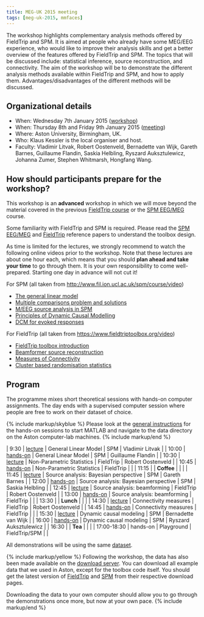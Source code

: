 ```yaml
---
title: MEG-UK 2015 meeting
tags: [meg-uk-2015, mmfaces]
---
```


The workshop highlights complementary analysis methods offered by FieldTrip and SPM. It is aimed at people who already have some MEG/EEG experience, who would like to improve their analysis skills and get a better overview of the features offered by FieldTrip and SPM. The topics that will be discussed include: statistical inference, source reconstruction, and connectivity. The aim of the workshop will be to demonstrate the different analysis methods available within FieldTrip and SPM, and how to apply them. Advantages/disadvantages of the different methods will be discussed.

## Organizational details

- When: Wednesday 7th January 2015 ([workshop](http://www.aston.ac.uk/lhs/research/centres-facilities/brain-centre/meg-uk-2015/workshop))
- When: Thursday 8th and Friday 9th January 2015 ([meeting](http://www.aston.ac.uk/lhs/research/centres-facilities/brain-centre/meg-uk-2015))
- Where: Aston University, Birmingham, UK.
- Who: Klaus Kessler is the local organiser and host.
- Faculty: Vladimir Litvak, Robert Oostenveld, Bernadette van Wijk, Gareth Barnes, Guillaume Flandin, Saskia Helbling, Ryszard Auksztulewicz, Johanna Zumer, Stephen Whitmarsh, Hongfang Wang.

## How should participants prepare for the workshop?

This workshop is an **advanced** workshop in which we will move beyond the material covered in the previous [FieldTrip course](/workshop/birmingham) or the [SPM EEG/MEG](http://www.fil.ion.ucl.ac.uk/spm/course/slides14-meeg) course.

Some familiarity with FieldTrip and SPM is required. Please read the [SPM EEG/MEG](http://www.hindawi.com/journals/cin/2011/852961) and [FieldTrip](http://www.hindawi.com/journals/cin/2011/156869/) reference papers to understand the toolbox design.

As time is limited for the lectures, we strongly recommend to watch the following online videos prior to the workshop. Note that these lectures are about one hour each, which means that you should **plan ahead and take your time** to go through them. It is your own responsibility to come well-prepared. Starting one day in advance will not cut it!

For SPM (all taken from <http://www.fil.ion.ucl.ac.uk/spm/course/video>)

- [The general linear model](http://www.fil.ion.ucl.ac.uk/spm/course/video/#MEEG_GLM)
- [Multiple comparisons problem and solutions](http://www.fil.ion.ucl.ac.uk/spm/course/video/#MEEG_MCP)
- [M/EEG source analysis in SPM](http://www.fil.ion.ucl.ac.uk/spm/course/video/#MEEG_Source)
- [Principles of Dynamic Causal Modelling](http://www.fil.ion.ucl.ac.uk/spm/course/video/#MEEG_PrincipleDCM)
- [DCM for evoked responses](http://www.fil.ion.ucl.ac.uk/spm/course/video/#MEEG_DCM_ERP)

For FieldTrip (all taken from <https://www.fieldtriptoolbox.org/video>)

- [FieldTrip toolbox introduction](https://www.youtube.com/watch?v=zOxCqcYmIfA)
- [Beamformer source reconstruction](https://www.youtube.com/watch?v=7eS11DtbIPw)
- [Measures of Connectivity](https://www.youtube.com/watch?v=LKrxdrntWcQ)
- [Cluster based randomisation statistics](https://www.youtube.com/watch?v=vOSfabsDUNg)

## Program

The programme mixes short theoretical sessions with hands-on computer assignments. The day ends with a supervised computer session where people are free to work on their dataset of choice.

{% include markup/skyblue %}
Please look at the [general instructions](/workshop/meg-uk-2015/general) for the hands-on sessions to start MATLAB and navigate to the data directory on the Aston computer-lab machines.
{% include markup/end %}

| 9:30 | [lecture](https://download.fieldtriptoolbox.org/workshop/meg-uk-2015/slides/lecture1.pdf) | General Linear Model | SPM | Vladimir Litvak |
| 10:00 | [hands-on](/workshop/meg-uk-2015/spm_stats) | General Linear Model | SPM | Guillaume Flandin |
| 10:30 | [lecture](https://download.fieldtriptoolbox.org/workshop/meg-uk-2015/slides/lecture2.pdf) | Non-Parametric Statistics | FieldTrip | Robert Oostenveld |
| 10:45 | [hands-on](/workshop/meg-uk-2015/fieldtrip-stats-demo) | Non-Parametric Statistics | FieldTrip | |
| 11:15 | | **Coffee** | | |
| 11:45 | [lecture](https://download.fieldtriptoolbox.org/workshop/meg-uk-2015/slides/lecture3.pdf) | Source analysis: Bayesian perspective | SPM | Gareth Barnes |
| 12:00 | [hands-on](/workshop/meg-uk-2015/spm_source) | Source analysis: Bayesian perspective | SPM | Saskia Helbling |
| 12:45 | [lecture](https://download.fieldtriptoolbox.org/workshop/meg-uk-2015/slides/lecture4.pdf) | Source analysis: beamforming | FieldTrip | Robert Oostenveld |
| 13:00 | [hands-on](/workshop/meg-uk-2015/fieldtrip-beamformer-demo) | Source analysis: beamforming | FieldTrip | |
| 13:30 | | **Lunch** | | |
| 14:30 | [lecture](https://download.fieldtriptoolbox.org/workshop/meg-uk-2015/slides/lecture5.pdf) | Connectivity measures | FieldTrip | Robert Oostenveld |
| 14:45 | [hands-on](/workshop/meg-uk-2015/fieldtrip-connectivity-demo) | Connectivity measures | FieldTrip | |
| 15:30 | [lecture](https://download.fieldtriptoolbox.org/workshop/meg-uk-2015/slides/lecture6.pdf) | Dynamic causal modeling | SPM | Bernadette van Wijk |
| 16:00 | [hands-on](/workshop/meg-uk-2015/dcm_tutorial) | Dynamic causal modeling | SPM | Ryszard Auksztulewicz |
| 16:30 | | **Tea** | | |
| 17:00-18:30 | hands-on | Playground | FieldTrip/SPM | |

All demonstrations will be using the same [dataset](/workshop/meg-uk-2015/dataset).

{% include markup/yellow %}
Following the workshop, the data has also been made available on the [download server](https://download.fieldtriptoolbox.org/example/meg-uk-2015/). You can download all example data that we used in Aston, except for the toolbox code itself. You should get the latest version of [FieldTrip](/download) and [SPM](http://www.fil.ion.ucl.ac.uk/spm/software/download.html) from their respective download pages.

Downloading the data to your own computer should allow you to go through the demonstrations once more, but now at your own pace.
{% include markup/end %}
